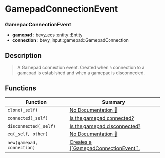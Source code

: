 # GamepadConnectionEvent

### GamepadConnectionEvent

- **gamepad** : bevy\_ecs::entity::Entity
- **connection** : bevy\_input::gamepad::GamepadConnection

## Description

>  A Gamepad connection event. Created when a connection to a gamepad
>  is established and when a gamepad is disconnected.

## Functions

| Function | Summary |
| --- | --- |
| `clone(_self)` | [No Documentation 🚧](./gamepadconnectionevent/clone.md) |
| `connected(_self)` | [ Is the gamepad connected?](./gamepadconnectionevent/connected.md) |
| `disconnected(_self)` | [ Is the gamepad disconnected?](./gamepadconnectionevent/disconnected.md) |
| `eq(_self, other)` | [No Documentation 🚧](./gamepadconnectionevent/eq.md) |
| `new(gamepad, connection)` | [ Creates a \[\`GamepadConnectionEvent\`\]\.](./gamepadconnectionevent/new.md) |